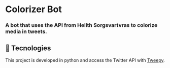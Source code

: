 # Colorizer Bot
### A bot that uses the API from Hellth Sorgsvartvras to colorize media in tweets.

## :rocket: Tecnologies

This project is developed in python and access the Twitter API with [Tweepy](https://www.tweepy.org/).